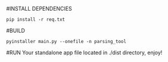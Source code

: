 #INSTALL DEPENDENCIES
```shell script
pip install -r req.txt
```
#BUILD
```shell script
pyinstaller main.py --onefile -n parsing_tool
```
#RUN
Your standalone app file located in ./dist directory, enjoy!